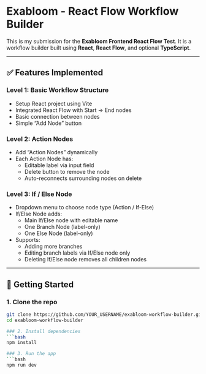 # Exabloom - React Flow Workflow Builder

This is my submission for the **Exabloom Frontend React Flow Test**. It is a workflow builder built using **React**, **React Flow**, and optional **TypeScript**.

---

## ✅ Features Implemented

### Level 1: Basic Workflow Structure
- Setup React project using Vite
- Integrated React Flow with Start → End nodes
- Basic connection between nodes
- Simple “Add Node” button

### Level 2: Action Nodes
- Add “Action Nodes” dynamically
- Each Action Node has:
  - Editable label via input field
  - Delete button to remove the node
  - Auto-reconnects surrounding nodes on delete

### Level 3: If / Else Node
- Dropdown menu to choose node type (Action / If-Else)
- If/Else Node adds:
  - Main If/Else node with editable name
  - One Branch Node (label-only)
  - One Else Node (label-only)
- Supports:
  - Adding more branches
  - Editing branch labels via If/Else node only
  - Deleting If/Else node removes all children nodes

---

## 🚀 Getting Started

### 1. Clone the repo
```bash
git clone https://github.com/YOUR_USERNAME/exabloom-workflow-builder.git
cd exabloom-workflow-builder

### 2. Install dependencies
```bash
npm install

### 3. Run the app
```bash
npm run dev